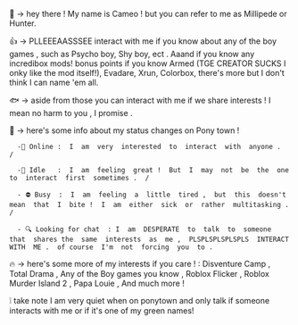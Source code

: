 👋 -> hey  there !  My  name  is  Cameo !  but  you  can  refer  to  me  as  Millipede  or  Hunter.

👍 -> PLLEEEAASSSEE  interact  with  me  if  you  know  about  any  of  the  boy  games ,  such  as  Psycho  boy, Shy  boy, ect . Aaand if you know any incredibox mods! bonus points if you know Armed (TGE CREATOR SUCKS I onky like the mod itself!), Evadare, Xrun, Colorbox, there's more but I don't think I can name 'em all.

🐟 -> aside  from  those  you  can  interact  with  me  if  we  share  interests !  I  mean  no  harm  to  you ,  I  promise .

🌱 -> here's  some  info  about  my  status  changes  on  Pony  town !

      -🌻 Online :  I  am  very  interested  to  interact  with  anyone .  /
      
      -🌙 Idle   :  I  am  feeling  great !  But  I  may  not  be  the  one  to  interact  first  sometimes .  /
      
      - ⛔ Busy  :  I  am  feeling  a  little  tired ,  but  this  doesn't  mean  that  I  bite !  I  am  either  sick  or  rather  multitasking .  /
      
      - 🔍 Looking for chat  : I  am  DESPERATE  to  talk  to  someone  that  shares the  same  interests  as  me ,  PLSPLSPLSPLSPLS  INTERACT  WITH  ME .  of course  I'm  not  forcing  you  to .
🔥 -> here's  some  more  of  my  interests  if  you  care ! : Disventure  Camp ,  Total  Drama ,  Any  of  the  Boy  games  you  know , Roblox  Flicker , Roblox  Murder  Island  2 , Papa  Louie , And  much  more !

❕ take note I am very quiet when on ponytown and only talk if someone interacts with me or if it's one of my green names!
